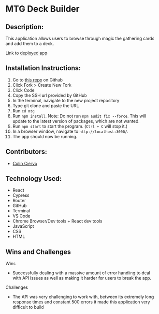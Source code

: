 # MTG Deck Builder
## Description:
This application allows users to browse through magic the gathering cards and add them to a deck. 

Link to [deployed app](https://mtg-mu.vercel.app/)

## Installation Instructions:
1. Go to [this repo](https://github.com/Mrcolin99/mtg) on Github
2. Click Fork > Create New Fork
3. Click Code
4. Copy the SSH url provided by GitHub
5. In the terminal, navigate to the new project repository
6. Type git clone and paste the URL
7. Run `cd mtg`
8. Run `npm install`. Note: Do not run `npm audit fix --force`. This will update to the latest version of packages, which are not wanted. 
9. Run `npm start` to start the program. (`Ctrl + C` will stop it.)
10. In a browser window, navigate to `http://localhost:3000/`.
11. The app should now be running.  


## Contributors:
- [Colin Ciervo](https://github.com/Mrcolin99)

## Technology Used:
- React
- Cypress
- Router
- GitHub
- Terminal
- VS Code
- Chrome Browser/Dev tools + React dev tools
- JavaScript
- CSS
- HTML

## Wins and Challenges
Wins
- Successfully dealing with a massive amount of error handling to deal with API issues as well as making it harder for users to break the app.


Challenges
- The API was very challenging to work with, between its extremely long response times and constant 500 errors it made this application very difficult to build
